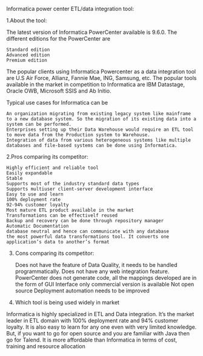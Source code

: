
Informatica power center ETL/data integration tool:

1.About the tool:

The latest version of Informatica PowerCenter available is 9.6.0. The different editions for the PowerCenter are

    Standard edition
    Advanced edition
    Premium edition

The popular clients using Informatica Powercenter as a data integration tool are U.S Air Force, Allianz, Fannie Mae, ING, Samsung, etc. The popular tools available in the market in competition to Informatica are IBM Datastage, Oracle OWB, Microsoft SSIS and Ab Initio.

Typical use cases for Informatica can be

    An organization migrating from existing legacy system like mainframe to a new database system. So the migration of its existing data into a system can be performed.
    Enterprises setting up their Data Warehouse would require an ETL tool to move data from the Production system to Warehouse.
    Integration of data from various heterogeneous systems like multiple databases and file-based systems can be done using Informatica.

2.Pros comparing its competitor:

    Highly efficient and reliable tool
    Easily expandable
    Stable
    Supports most of the industry standard data types
    Supports multiuser client-server development interface
    Easy to use and learn
    100% deployment rate
    92-94% customer loyalty
    Most mature ETL product available in the market
    Transformations can be effectivelf reused
    Backup and recovery can be done through repository manager
    Automatic Documentation
    database neutral and hence can communicate with any database
    the most powerful data transformations tool. It converts one application’s data to another’s format

3. Cons comparing its competitor:

    Does not have the feature of Data Quality, it needs to be handled programmatically.
    Does not have any web integration feature.
    PowerCenter does not generate code, all the mappings developed are in the form of GUI Interface
    only commercial version is available
    Not open source
    Deployment automation needs to be improved

4. Which tool is being used widely in market

Informatica is highly specialized in ETL and Data integration. It’s the market leader in ETL domain with 100% deployment rate and 94% customer loyalty. It is also easy to learn for any one even with very limited knowledge. But, if you want to go for open source and you are familiar with Java then go for Talend. It is more affordable than Informatica in terms of cost, training and resource allocation

